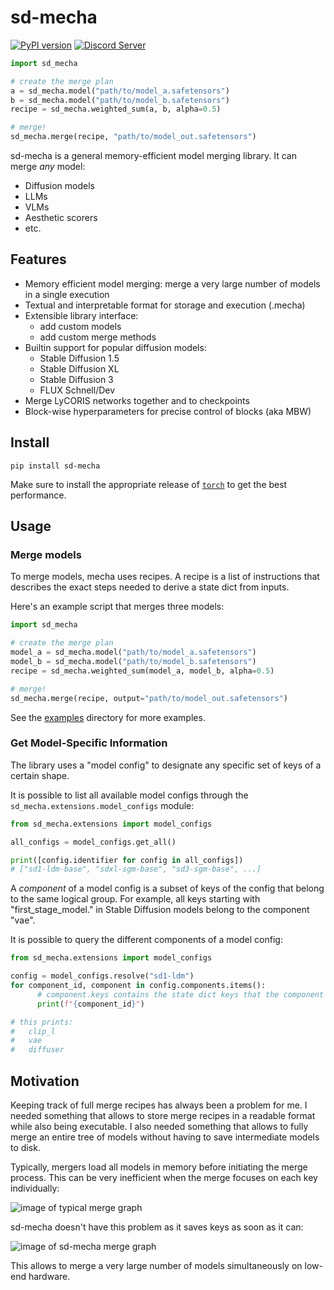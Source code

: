 # sd-mecha

[![PyPI version](https://badge.fury.io/py/sd-mecha.svg)](https://badge.fury.io/py/sd-mecha)
[![Discord Server](https://dcbadge.vercel.app/api/server/2EPaw6fxxm?style=flat)](https://discord.gg/invite/2EPaw6fxxm)

```python
import sd_mecha

# create the merge plan
a = sd_mecha.model("path/to/model_a.safetensors")
b = sd_mecha.model("path/to/model_b.safetensors")
recipe = sd_mecha.weighted_sum(a, b, alpha=0.5)

# merge!
sd_mecha.merge(recipe, "path/to/model_out.safetensors")
```

sd-mecha is a general memory-efficient model merging library. It can merge *any* model:
- Diffusion models
- LLMs
- VLMs
- Aesthetic scorers
- etc.

## Features

- Memory efficient model merging: merge a very large number of models in a single execution
- Textual and interpretable format for storage and execution (.mecha)
- Extensible library interface:
  - add custom models
  - add custom merge methods
- Builtin support for popular diffusion models:
  - Stable Diffusion 1.5
  - Stable Diffusion XL
  - Stable Diffusion 3
  - FLUX Schnell/Dev
- Merge LyCORIS networks together and to checkpoints
- Block-wise hyperparameters for precise control of blocks (aka MBW)

## Install

```commandline
pip install sd-mecha
```

Make sure to install the appropriate release of [`torch`](https://pytorch.org/get-started/locally/) to get the best performance.

## Usage

### Merge models

To merge models, mecha uses recipes.
A recipe is a list of instructions that describes the exact steps needed to derive a state dict from inputs.

Here's an example script that merges three models:

```python
import sd_mecha

# create the merge plan
model_a = sd_mecha.model("path/to/model_a.safetensors")
model_b = sd_mecha.model("path/to/model_b.safetensors")
recipe = sd_mecha.weighted_sum(model_a, model_b, alpha=0.5)

# merge!
sd_mecha.merge(recipe, output="path/to/model_out.safetensors")
```

See the [examples](/examples) directory for more examples.

### Get Model-Specific Information

The library uses a "model config" to designate any specific set of keys of a certain shape.

It is possible to list all available model configs through the `sd_mecha.extensions.model_configs` module:

```python
from sd_mecha.extensions import model_configs

all_configs = model_configs.get_all()

print([config.identifier for config in all_configs])
# ["sd1-ldm-base", "sdxl-sgm-base", "sd3-sgm-base", ...]
```

A *component* of a model config is a subset of keys of the config that belong to the same logical group.
For example, all keys starting with "first_stage_model." in Stable Diffusion models belong to the component "vae".

It is possible to query the different components of a model config:

```python
from sd_mecha.extensions import model_configs

config = model_configs.resolve("sd1-ldm")
for component_id, component in config.components.items():
      # component.keys contains the state dict keys that the component owns
      print(f"{component_id}")

# this prints:
#   clip_l
#   vae
#   diffuser
```

## Motivation

Keeping track of full merge recipes has always been a problem for me.
I needed something that allows to store merge recipes in a readable format while also being executable.
I also needed something that allows to fully merge an entire tree of models without having to save intermediate models to disk.

Typically, mergers load all models in memory before initiating the merge process.
This can be very inefficient when the merge focuses on each key individually:

![image of typical merge graph](/media/memory-gone.PNG)

sd-mecha doesn't have this problem as it saves keys as soon as it can:

![image of sd-mecha merge graph](/media/did-you-see-something.PNG)

This allows to merge a very large number of models simultaneously on low-end hardware.
